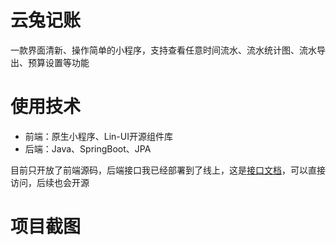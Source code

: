 # 云兔记账

一款界面清新、操作简单的小程序，支持查看任意时间流水、流水统计图、流水导出、预算设置等功能


# 使用技术

* 前端：原生小程序、Lin-UI开源组件库
* 后端：Java、SpringBoot、JPA

目前只开放了前端源码，后端接口我已经部署到了线上，这是[接口文档](https://docs.apipost.cn/view/e4455ed76245f853)，可以直接访问，后续也会开源


# 项目截图



